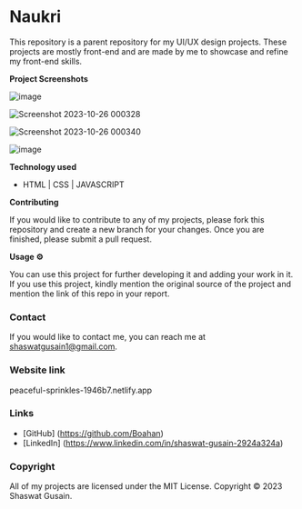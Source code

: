 # Naukri

This repository is a parent repository for my UI/UX design projects. These projects are mostly front-end and are made by me to showcase and refine my front-end skills.

**Project Screenshots**

  ![image](https://github.com/Boahan/Naukri/assets/111555189/96e43253-41b6-4b5d-8510-343a7574d8fb)


![Screenshot 2023-10-26 000328](https://github.com/Boahan/Naukri/assets/111555189/c3a41445-c824-4f2f-b616-90281bae2f3e)



![Screenshot 2023-10-26 000340](https://github.com/Boahan/Naukri/assets/111555189/c7c64baf-5ce0-476a-9438-72fd1e6b4c36)

  


  ![image](https://github.com/Boahan/Naukri/assets/111555189/3051ef33-55e1-4b9f-bf92-b3e6a04a6625)



**Technology used**

* HTML | CSS | JAVASCRIPT

**Contributing**

If you would like to contribute to any of my projects, please fork this repository and create a new branch for your changes. Once you are finished, please submit a pull request.

**Usage ⚙️**

You can use this project for further developing it and adding your work in it. If you use this project, kindly mention the original source of the project and mention the link of this repo in your report.

### Contact

If you would like to contact me, you can reach me at shaswatgusain1@gmail.com.

### Website link

peaceful-sprinkles-1946b7.netlify.app

### Links

* [GitHub] (https://github.com/Boahan)
* [LinkedIn] (https://www.linkedin.com/in/shaswat-gusain-2924a324a)

### Copyright

All of my projects are licensed under the MIT License. Copyright &copy; 2023 Shaswat Gusain.



